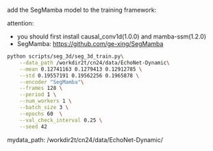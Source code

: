 add the SegMamba model to the training framework:

attention:
- you should first install causal_conv1d(1.0.0) and mamba-ssm(1.2.0) 
- SegMamba: https://github.com/ge-xing/SegMamba

```bash
python scripts/seg_3d/seg_3d_train.py\
    --data_path /workdir2t/cn24/data/EchoNet-Dynamic\
    --mean 0.12741163 0.1279413 0.12912785 \
    --std 0.19557191 0.19562256 0.1965878 \
    --encoder "SegMamba"\
    --frames 128 \
    --period 1 \
    --num_workers 1 \
    --batch_size 3 \
    --epochs 60  \
    --val_check_interval 0.25 \
    --seed 42
```
mydata_path: /workdir2t/cn24/data/EchoNet-Dynamic/
